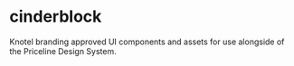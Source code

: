 # cinderblock
Knotel branding approved UI components and assets for use alongside of the Priceline Design System.
